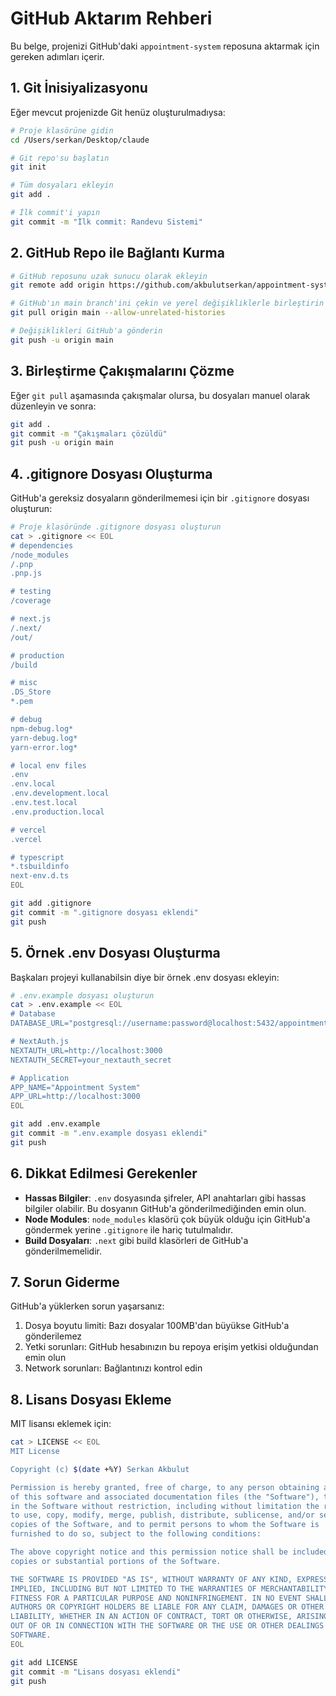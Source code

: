 # GitHub Aktarım Rehberi

Bu belge, projenizi GitHub'daki `appointment-system` reposuna aktarmak için gereken adımları içerir.

## 1. Git İnisiyalizasyonu

Eğer mevcut projenizde Git henüz oluşturulmadıysa:

```bash
# Proje klasörüne gidin
cd /Users/serkan/Desktop/claude

# Git repo'su başlatın
git init

# Tüm dosyaları ekleyin
git add .

# İlk commit'i yapın
git commit -m "İlk commit: Randevu Sistemi"
```

## 2. GitHub Repo ile Bağlantı Kurma

```bash
# GitHub reposunu uzak sunucu olarak ekleyin
git remote add origin https://github.com/akbulutserkan/appointment-system.git

# GitHub'ın main branch'ini çekin ve yerel değişikliklerle birleştirin
git pull origin main --allow-unrelated-histories

# Değişiklikleri GitHub'a gönderin
git push -u origin main
```

## 3. Birleştirme Çakışmalarını Çözme

Eğer `git pull` aşamasında çakışmalar olursa, bu dosyaları manuel olarak düzenleyin ve sonra:

```bash
git add .
git commit -m "Çakışmaları çözüldü"
git push -u origin main
```

## 4. .gitignore Dosyası Oluşturma

GitHub'a gereksiz dosyaların gönderilmemesi için bir `.gitignore` dosyası oluşturun:

```bash
# Proje klasöründe .gitignore dosyası oluşturun
cat > .gitignore << EOL
# dependencies
/node_modules
/.pnp
.pnp.js

# testing
/coverage

# next.js
/.next/
/out/

# production
/build

# misc
.DS_Store
*.pem

# debug
npm-debug.log*
yarn-debug.log*
yarn-error.log*

# local env files
.env
.env.local
.env.development.local
.env.test.local
.env.production.local

# vercel
.vercel

# typescript
*.tsbuildinfo
next-env.d.ts
EOL

git add .gitignore
git commit -m ".gitignore dosyası eklendi"
git push
```

## 5. Örnek .env Dosyası Oluşturma

Başkaları projeyi kullanabilsin diye bir örnek .env dosyası ekleyin:

```bash
# .env.example dosyası oluşturun
cat > .env.example << EOL
# Database
DATABASE_URL="postgresql://username:password@localhost:5432/appointment_system?schema=public"

# NextAuth.js
NEXTAUTH_URL=http://localhost:3000
NEXTAUTH_SECRET=your_nextauth_secret

# Application
APP_NAME="Appointment System"
APP_URL=http://localhost:3000
EOL

git add .env.example
git commit -m ".env.example dosyası eklendi"
git push
```

## 6. Dikkat Edilmesi Gerekenler

- **Hassas Bilgiler**: `.env` dosyasında şifreler, API anahtarları gibi hassas bilgiler olabilir. Bu dosyanın GitHub'a gönderilmediğinden emin olun.
- **Node Modules**: `node_modules` klasörü çok büyük olduğu için GitHub'a göndermek yerine `.gitignore` ile hariç tutulmalıdır.
- **Build Dosyaları**: `.next` gibi build klasörleri de GitHub'a gönderilmemelidir.

## 7. Sorun Giderme

GitHub'a yüklerken sorun yaşarsanız:

1. Dosya boyutu limiti: Bazı dosyalar 100MB'dan büyükse GitHub'a gönderilemez
2. Yetki sorunları: GitHub hesabınızın bu repoya erişim yetkisi olduğundan emin olun
3. Network sorunları: Bağlantınızı kontrol edin

## 8. Lisans Dosyası Ekleme

MIT lisansı eklemek için:

```bash
cat > LICENSE << EOL
MIT License

Copyright (c) $(date +%Y) Serkan Akbulut

Permission is hereby granted, free of charge, to any person obtaining a copy
of this software and associated documentation files (the "Software"), to deal
in the Software without restriction, including without limitation the rights
to use, copy, modify, merge, publish, distribute, sublicense, and/or sell
copies of the Software, and to permit persons to whom the Software is
furnished to do so, subject to the following conditions:

The above copyright notice and this permission notice shall be included in all
copies or substantial portions of the Software.

THE SOFTWARE IS PROVIDED "AS IS", WITHOUT WARRANTY OF ANY KIND, EXPRESS OR
IMPLIED, INCLUDING BUT NOT LIMITED TO THE WARRANTIES OF MERCHANTABILITY,
FITNESS FOR A PARTICULAR PURPOSE AND NONINFRINGEMENT. IN NO EVENT SHALL THE
AUTHORS OR COPYRIGHT HOLDERS BE LIABLE FOR ANY CLAIM, DAMAGES OR OTHER
LIABILITY, WHETHER IN AN ACTION OF CONTRACT, TORT OR OTHERWISE, ARISING FROM,
OUT OF OR IN CONNECTION WITH THE SOFTWARE OR THE USE OR OTHER DEALINGS IN THE
SOFTWARE.
EOL

git add LICENSE
git commit -m "Lisans dosyası eklendi"
git push
```
